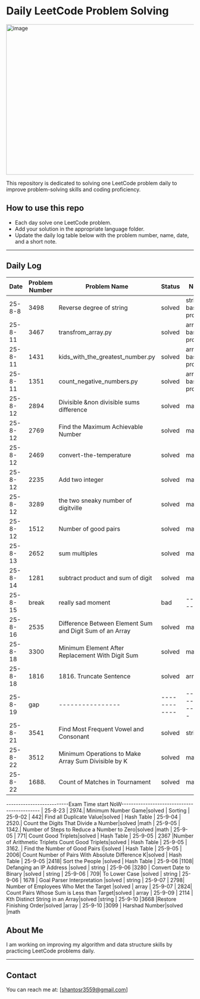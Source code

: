 # Daily LeetCode Problem Solving
<img width="1008" height="404" alt="image" src="https://github.com/user-attachments/assets/a91e24ba-5a13-4d98-a73e-337eae8365bd" />


This repository is dedicated to solving one LeetCode problem daily to improve problem-solving skills and coding proficiency.

## How to use this repo
- Each day solve one LeetCode problem.
- Add your solution in the appropriate language folder.
- Update the daily log table below with the problem number, name, date, and a short note.

---

## Daily Log

| Date       | Problem Number | Problem Name                      | Status     | Notes                      |
|------------|----------------|---------------------------------|------------|----------------------------|
|  25-8-8     |      3498          | Reverse degree of string                             |       solved     |           string basic problem                 |
|  25-8-11     |      3467         | transfrom_array.py                          |       solved     |           array basic problem                 |
|  25-8-11     |     1431       | kids_with_the_greatest_number.py                       |       solved     |           array basic problem                 |
|  25-8-11     |      1351        |count_negative_numbers.py                     |       solved     |           array basic problem                 |
|  25-8-12     |      2894        |Divisible &non divisible sums difference     | solved   |   math    
|  25-8-12     |      2769        |Find the Maximum Achievable Number    | solved   |   math   
|  25-8-12     |      2469        | convert-the-temperature  | solved   |   math  
|  25-8-12     |      2235        | Add two integer   | solved   |   math 
|  25-8-12     |      3289        | the two sneaky number of digitville  | solved   |   math 
|  25-8-12     |      1512        | Number of good pairs  | solved   |   math 
|  25-8-13    |       2652       | sum multiples | solved   |   math 
|  25-8-14    |       1281       | subtract product and sum of digit | solved   |   math 
|  25-8-15    |       break      | really sad moment | bad   |  ----------
|  25-8-16    |       2535      | Difference Between Element Sum and Digit Sum of an Array| solved   |   math 
|  25-8-18    |      3300    | Minimum Element After Replacement With Digit Sum| solved   |   math 
|  25-8-18    |    1816  | 1816. Truncate Sentence| solved   | array
|  25-8-19    |    gap  |----------------| ------------   | ----------------
|  25-8-21    |    3541 | Find Most Frequent Vowel and Consonant| solved   | string
|  25-8-22   |    3512| Minimum Operations to Make Array Sum Divisible by K| solved   | math
|  25-8-22   |    1688.| Count of Matches in Tournament |solved   | math
--------------------------Exam Time start NoW--------------------------------------------
|  25-8-23   |   2974.| Minimum Number Game|solved   | Sorting
|  25-9-02   |   442| Find all Duplicate Value|solved   | Hash Table
|  25-9-04   |    2520.| Count the Digits That Divide a Number|solved   |math
|  25-9-05  |   1342.|  Number of Steps to Reduce a Number to Zero|solved   |math
|  25-9-05   |   771|   Count Good Triplets|solved   | Hash Table
|  25-9-05   |   2367 |Number of Arithmetic Triplets Count Good Triplets|solved   | Hash Table
|  25-9-05   |  3162. | Find the Number of Good Pairs I|solved   | Hash Table
|  25-9-05   | 2006| Count Number of Pairs With Absolute Difference K|solved   | Hash Table
|  25-9-05   |2418|  Sort the People    |solved   | Hash Table
|  25-9-06   |1108|   Defanging an IP Address |solved   | string
|  25-9-06   |3280 |  Convert Date to Binary |solved   | string
|  25-9-06   | 709|  To Lower Case |solved   | string
|  25-9-06   | 1678 |  Goal Parser Interpretation |solved   | string
|  25-9-07  | 2798| Number of Employees Who Met the Target |solved   | array
|  25-9-07  |  2824| Count Pairs Whose Sum is Less than Target|solved   | array
|  25-9-09  | 2114 | Kth Distinct String in an Array|solved   |string
|  25-9-10  |3668 |Restore Finishing Order|solved   |array
|  25-9-10  |3099 | Harshad Number|solved   |math

## About Me

I am working on improving my algorithm and data structure skills by practicing LeetCode problems daily.

---

## Contact

You can reach me at: [shantosr3559@gmail.com]
